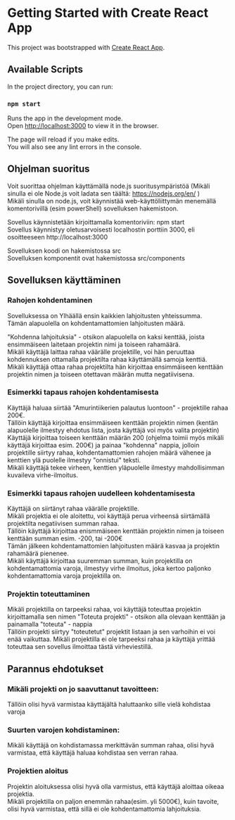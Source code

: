 # Getting Started with Create React App

This project was bootstrapped with [Create React App](https://github.com/facebook/create-react-app).

## Available Scripts

In the project directory, you can run:

### `npm start`

Runs the app in the development mode.\
Open [http://localhost:3000](http://localhost:3000) to view it in the browser.

The page will reload if you make edits.\
You will also see any lint errors in the console.

## Ohjelman suoritus

Voit suorittaa ohjelman käyttämällä node.js suoritusympäristöä (Mikäli sinulla ei ole Node.js voit ladata sen täältä: https://nodejs.org/en/ ) \
Mikäli sinulla on node.js, voit käynnistää web-käyttöliittymän menemällä komentorivillä (esim powerShell) sovelluksen hakemistoon.

Sovellus käynnistetään kirjoittamalla komentoriviin: npm start \
Sovellus käynnistyy oletusarvoisesti localhostin porttiin 3000, eli osoitteeseen http://localhost:3000

Sovelluksen koodi on hakemistossa src \
Sovelluksen komponentit ovat hakemistossa src/components

## Sovelluksen käyttäminen

### Rahojen kohdentaminen
Sovelluksessa on Ylhäällä ensin kaikkien lahjoitusten yhteissumma. \
Tämän alapuolella on kohdentamattomien lahjoitusten määrä.

"Kohdenna lahjoituksia" - otsikon alapuolella on kaksi kenttää, joista ensimmäiseen laitetaan projektin nimi ja toiseen rahamäärä. \
Mikäli käyttäjä laittaa rahaa väärälle projektille, voi hän peruuttaa kohdennuksen ottamalla projektilta rahaa käyttämällä samoja kenttiä. \
Mikäli käyttäjä ottaa rahaa projektilta hän kirjoittaa ensimmäiseen kenttään projektin nimen ja toiseen otettavan määrän mutta negatiivisena.

### Esimerkki tapaus rahojen kohdentamisesta

Käyttäjä haluaa siirtää "Amurintiikerien palautus luontoon" - projektille rahaa 200€. \
Tällöin käyttäjä kirjoittaa ensimmäiseen kenttään projektin nimen (kentän alapuolelle ilmestyy ehdotus lista, josta käyttäjä voi myös valita projektin) \
Käyttäjä kirjoittaa toiseen kenttään määrän 200 (ohjelma toimii myös mikäli käyttäjä kirjoittaa esim. 200€) ja painaa "kohdenna" nappia, jolloin projektille siirtyy rahaa, kohdentamattomien rahojen määrä vähenee ja kenttien ylä puolelle ilmestyy "onnistui" teksti. \
Mikäli käyttäjä tekee virheen, kenttien yläpuolelle ilmestyy mahdollisimman kuvaileva virhe-ilmoitus.

### Esimerkki tapaus rahojen uudelleen kohdentamisesta

Käyttäjä on siirtänyt rahaa väärälle projektille. \
Mikäli projektia ei ole aloitettu, voi käyttäjä perua virheensä siirtämällä projektilta negatiivisen summan rahaa. \
Tällöin käyttäjä kirjoittaa enismmäiseen kenttään projektin nimen ja toiseen kenttään summan esim. -200, tai -200€ \
Tämän jälkeen kohdentamattomien lahjoitusten määrä kasvaa ja projektin rahamäärä pienenee. \
Mikäli käyttäjä kirjoittaa suuremman summan, kuin projektilla on kohdentamattomia varoja, ilmestyy virhe ilmoitus, joka kertoo paljonko kohdentamattomia varoja projektilla on.

### Projektin toteuttaminen

Mikäli projektilla on tarpeeksi rahaa, voi käyttäjä toteuttaa projektin kirjoittamalla sen nimen "Toteuta projekti" - otsikon alla olevaan kenttään ja painamalla "toteuta" - nappia \
Tällöin projekti siirtyy "toteutetut" projektit listaan ja sen varhoihin ei voi enää vaikuttaa.
Mikäli projektilla ei ole tarpeeksi rahaa ja käyttäjä yrittää toteuttaa sen sovellus ilmoittaa tästä virheviestillä.



## Parannus ehdotukset

### Mikäli projekti on jo saavuttanut tavoitteen:
Tällöin olisi hyvä varmistaa käyttäjältä haluttaanko sille vielä kohdistaa varoja
### Suurten varojen kohdistaminen:
Mikäli käyttäjä on kohdistamassa merkittävän summan rahaa, olisi hyvä varmistaa, että käyttäjä haluaa kohdistaa sen verran rahaa.
### Projektien aloitus
Projektin aloituksessa olisi hyvä olla varmistus, että käyttäjä aloittaa oikeaa projektia.\
Mikäli projektilla on paljon enemmän rahaa(esim. yli 5000€), kuin tavoite, olisi hyvä varmistaa, että sillä ei ole kohdentamattomia lahjoituksia.
